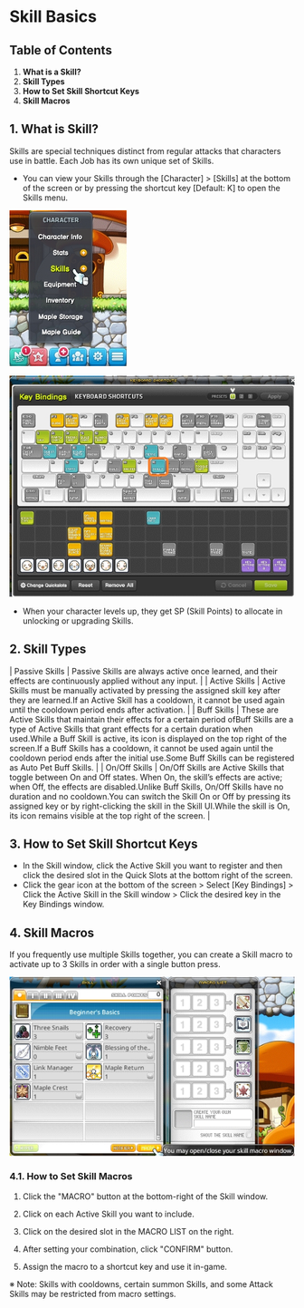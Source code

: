 # Skill Basics
## Table of Contents
1.  **What is a Skill?**
2.  **Skill Types**
3.  **How to Set Skill Shortcut Keys**
4.  **Skill Macros**
## 1. What is Skill?

Skills are special techniques distinct from regular attacks that characters use in battle. Each Job has its own unique set of Skills.

*   You can view your Skills through the \[Character\] > \[Skills\] at the bottom of the screen or by pressing the shortcut key \[Default: K\] to open the Skills menu.

![](images/msn-101/beginners-guide/skill-and-rune/image_1747236299506_754.png)

![](images/msn-101/beginners-guide/skill-and-rune/image_1747236299506_845.png)

*   When your character levels up, they get SP (Skill Points) to allocate in unlocking or upgrading Skills.
## 2. Skill Types

| Passive Skills | Passive Skills are always active once learned, and their effects are continuously applied without any input. |
| Active Skills | Active Skills must be manually activated by pressing the assigned skill key after they are learned.If an Active Skill has a cooldown, it cannot be used again until the cooldown period ends after activation. |
| Buff Skills | These are Active Skills that maintain their effects for a certain period ofBuff Skills are a type of Active Skills that grant effects for a certain duration when used.While a Buff Skill is active, its icon is displayed on the top right of the screen.If a Buff Skills has a cooldown, it cannot be used again until the cooldown period ends after the initial use.Some Buff Skills can be registered as Auto Pet Buff Skills. |
| On/Off Skills | On/Off Skills are Active Skills that toggle between On and Off states. When On, the skill’s effects are active; when Off, the effects are disabled.Unlike Buff Skills, On/Off Skills have no duration and no cooldown.You can switch the Skill On or Off by pressing its assigned key or by right-clicking the skill in the Skill UI.While the skill is On, its icon remains visible at the top right of the screen. |

## 3. How to Set Skill Shortcut Keys
*   In the Skill window, click the Active Skill you want to register and then click the desired slot in the Quick Slots at the bottom right of the screen.
*   Click the gear icon at the bottom of the screen > Select \[Key Bindings\] > Click the Active Skill in the Skill window > Click the desired key in the Key Bindings window.
## 4. Skill Macros

If you frequently use multiple Skills together, you can create a Skill macro to activate up to 3 Skills in order with a single button press.

![](images/msn-101/beginners-guide/skill-and-rune/image_1747236299506_319.png)

### 4.1. How to Set Skill Macros

1) Click the "MACRO" button at the bottom-right of the Skill window.

2) Click on each Active Skill you want to include.

3) Click on the desired slot in the MACRO LIST on the right.

4) After setting your combination, click "CONFIRM" button.

5) Assign the macro to a shortcut key and use it in-game.

※ Note: Skills with cooldowns, certain summon Skills, and some Attack Skills may be restricted from macro settings.
